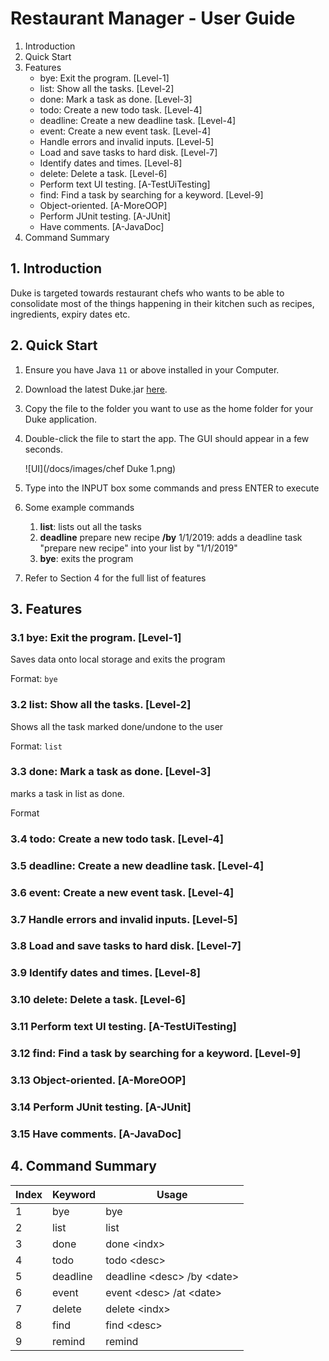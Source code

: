 # Restaurant Manager - User Guide

1.  Introduction
2. Quick Start 
3. Features
   - bye: Exit the program. [Level-1]
   - list: Show all the tasks. [Level-2]
   - done: Mark a task as done. [Level-3]
   - todo: Create a new todo task. [Level-4]
   - deadline: Create a new deadline task. [Level-4]
   - event: Create a new event task. [Level-4]
   - Handle errors and invalid inputs. [Level-5]
   - Load and save tasks to hard disk. [Level-7]
   - Identify dates and times. [Level-8]
   - delete: Delete a task. [Level-6]
   - Perform text UI testing. [A-TestUiTesting]
   - find: Find a task by searching for a keyword. [Level-9]
   - Object-oriented. [A-MoreOOP]
   - Perform JUnit testing. [A-JUnit]
   - Have comments. [A-JavaDoc]
4. Command Summary

## 1. Introduction

Duke is targeted towards restaurant chefs who wants to be able to consolidate most of the things happening in their kitchen such as recipes, ingredients, expiry dates etc.

## 2. Quick Start

1. Ensure you have Java `11` or above installed in your Computer.

2. Download the latest Duke.jar [here](https://github.com/AY1920S1-CS2113-T14-2/main/releases).

3. Copy the file to the folder you want to use as the home folder for your Duke application.

4. Double-click the file to start the app. The GUI should appear in a few seconds.

   ![UI](/docs/images/chef Duke 1.png)

5. Type into the INPUT box some commands and press ENTER to execute 

6. Some example commands

   1. **list**: lists out all the tasks 
   2. **deadline** prepare new recipe **/by** 1/1/2019: adds a deadline task "prepare new recipe" into your list by "1/1/2019" 
   3. **bye**: exits the program

7. Refer to Section 4 for the full list of features 

## 3. Features 

### 3.1 bye: Exit the program. [Level-1]

Saves data onto local storage and exits the program 

Format: `bye`

### 3.2 list: Show all the tasks. [Level-2]

Shows all the task marked done/undone to the user 

Format: `list`

### 3.3 done: Mark a task as done. [Level-3]

marks a task in list as done.

Format

### 3.4 todo: Create a new todo task. [Level-4]

### 3.5 deadline: Create a new deadline task. [Level-4]

### 3.6 event: Create a new event task. [Level-4]

### 3.7 Handle errors and invalid inputs. [Level-5]

### 3.8 Load and save tasks to hard disk. [Level-7]

### 3.9 Identify dates and times. [Level-8]

### 3.10 delete: Delete a task. [Level-6]

### 3.11 Perform text UI testing. [A-TestUiTesting]

### 3.12 find: Find a task by searching for a keyword. [Level-9]

### 3.13 Object-oriented. [A-MoreOOP]

### 3.14 Perform JUnit testing. [A-JUnit]

### 3.15 Have comments. [A-JavaDoc]

## 4. Command Summary

Index | Keyword  | Usage
----- | -------- | ----------
1     | bye      | bye
2     | list     | list
3     | done     | done \<indx\>
4     | todo     | todo \<desc\>
5     | deadline | deadline \<desc\> /by \<date\>
6     | event    | event \<desc\> /at \<date\>
7     | delete   | delete \<indx\>
8     | find     | find \<desc\>
9 | remind | remind 